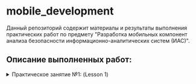 # mobile_development

Данный репозиторий содержит материалы и результаты выполнения практических работ по предмету "Разработка мобильных компонент анализа безопасности информационно-аналитических систем (ИАС)".

## Описание выполненных работ:
<details>
  <summary>Практическое занятие №1: (Lesson 1)</summary>

  #### [Папка с выполненным заданием](mobile_development/Lesson1)
  
  #### Описание
  В рамках данного практического занятия были выполнены задания по разработке мобильных приложений с использованием среды разработки Android Studio. Основной целью было освоение базовых принципов создания интерфейсов, работы с различными типами макетов (Layout), а также обработки событий в Android-приложениях.

  #### Cозданные модули
  В процессе выполнения практического занятия был создан проект **Lesson1** и реализованы следующие модули:
  1. [Модуль "app"](mobile_development/Lesson1/app/):
  Основной модуль, созданный в начале работы. Использовался для изучения базовых принципов работы с Android Studio, создания интерфейсов и настройки макетов.

2. [Модуль "myapplication"](mobile_development/Lesson1/myapplication/):
  В этом модуле были созданы отдельные файлы макетов для каждого типа Layout ([LinearLayout](mobile_development/Lesson1/myapplication/src/main/res/layout/linear_layout.xml), [TableLayout](mobile_development/Lesson1/myapplication/src/main/res/layout/table_layout.xml), [ConstraintLayout](mobile_development/Lesson1/myapplication/src/main/res/layout/constraint_layout.xml)) и добавлены соответствующие элементы интерфейса.

3. [Модуль "controllesson1"](mobile_development/Lesson1/controllesson1/):
  В этом модуле были добавлены различные элементы интерфейса (кнопки, текстовые поля, ImageView), а также реализована поддержка разных ориентаций экрана (портретной и альбомной).

4. [Модуль "buttonclicker"](mobile_development/Lesson1/buttonclicker/):
  В этом модуле были реализованы обработчики событий для кнопок, изменяющих текст в TextView и состояние CheckBox при нажатии.

</details>
